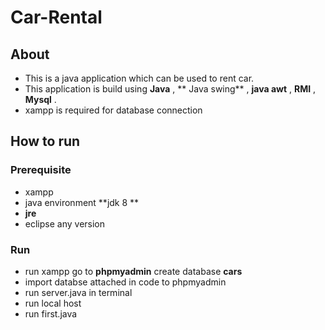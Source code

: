 # Car-Rental


##  About

- This is a java application which can be used to rent car.
- This application is build using
 **Java**
, ** Java swing** , **java awt**
, **RMI**
, **Mysql** .
- xampp is required for database connection

## How to run

### Prerequisite

- xampp
- java environment **jdk 8 **
- **jre**
- eclipse any version

### Run 

- run xampp go to **phpmyadmin** create database **cars**
- import databse attached in code to phpmyadmin
- run server.java in terminal
- run local host
- run first.java




